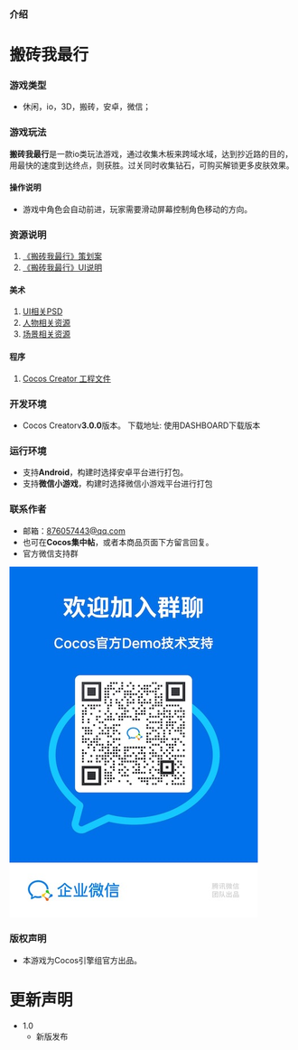 ### 介绍
# 搬砖我最行
### 游戏类型
- 休闲，io，3D，搬砖，安卓，微信；

### 游戏玩法
**搬砖我最行**是一款io类玩法游戏，通过收集木板来跨域水域，达到抄近路的目的，用最快的速度到达终点，则获胜。过关同时收集钻石，可购买解锁更多皮肤效果。

#### 操作说明
* 游戏中角色会自动前进，玩家需要滑动屏幕控制角色移动的方向。

### 资源说明
1. [《搬砖我最行》策划案](./策划/《搬砖我最行》策划案.pdf)
2. [《搬砖我最行》UI说明](./策划/《搬砖我最行》UI说明.pdf)

#### 美术
1. [UI相关PSD](./美术/ui.zip)
2. [人物相关资源](./美术/角色模型和动作.zip)
3. [场景相关资源](./美术/场景.zip)

#### 程序
1. [Cocos Creator 工程文件](./程序/attackOnTitan.zip)

### 开发环境
- Cocos Creatorv**3.0.0**版本。
 下载地址: 使用DASHBOARD下载版本

### 运行环境

- 支持**Android**，构建时选择安卓平台进行打包。
- 支持**微信小游戏**，构建时选择微信小游戏平台进行打包

### 联系作者

- 邮箱：876057443@qq.com
- 也可在**Cocos集中帖**，或者本商品页面下方留言回复。
- 官方微信支持群

![wechat](media/wechat.jpeg)


### 版权声明

- 本游戏为Cocos引擎组官方出品。

# 更新声明
- 1.0
    - 新版发布
